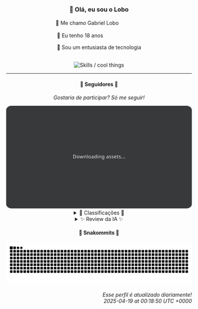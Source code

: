 <div align="center">
  <h3>👋 Olá, eu sou o Lobo</h3>
  
  <p>🐺 Me chamo Gabriel Loboㅤㅤㅤㅤㅤ</p>
  <p>🧔 Eu tenho 18 anosㅤㅤㅤㅤㅤㅤㅤㅤ</p>
  <p>🧠 Sou um entusiasta de tecnologia</p>

  <br/>

  <img width="600" alt="Skills / cool things" src="https://skills-icons.vercel.app/api/icons?i=python,md,html,css,js,github,git,vscode,linux,node,ts,sass,react,vite,vercel,lottie,ionic,capacitor,zustand,framer,firebase,arduino,godot,tailwind,shadcnui,lucide,zorinos,pnpm,reactnative&perline=14" />
</div>

<hr />

<div align="center">
    <h4>👤 Seguidores 👤</h4>
    <p><i>Gostaria de participar? Só me seguir!</i></p>
    <img width="600" src=".github/assets/cards/top3.svg" alt="Top 3 followers contributors (monthly)" />
    <details>
    <summary>🏅 Classificações 🏅</summary>
    <br/>
    <table>
        <thead>
            <tr align="center">
                <th>Posição</th>
                <th>Seguidor</th>
                <th>Contribuições</th>
            </tr>
        </thead>
        <tbody>
            <tr align="center">
                <td>1°</td>
                <td><a href="https://github.com/EvertonMJunior">Everton Marcelino Jr.</a></td>
                <td>153 ctr.</td>
            </tr>
            <tr align="center">
                <td>2°</td>
                <td><a href="https://github.com/danko-nobre">Danilo Nobre</a></td>
                <td>68 ctr.</td>
            </tr>
            <tr align="center">
                <td>3°</td>
                <td><a href="https://github.com/wTechnoo">Cézar</a></td>
                <td>67 ctr.</td>
            </tr>
            <tr align="center">
                <td>4°</td>
                <td><a href="https://github.com/gustavosett">Gustavo Carvalho</a></td>
                <td>60 ctr.</td>
            </tr>
            <tr align="center">
                <td>5°</td>
                <td><a href="https://github.com/felipegueller">Felipe Gueller</a></td>
                <td>57 ctr.</td>
            </tr>
            <tr align="center">
                <td>6°</td>
                <td><a href="https://github.com/LestterX">LestterX</a></td>
                <td>56 ctr.</td>
            </tr>
            <tr align="center">
                <td>7°</td>
                <td><a href="https://github.com/RafaZeero">Rafael Lima de Morais</a></td>
                <td>34 ctr.</td>
            </tr>
            <tr align="center">
                <td>8°</td>
                <td><a href="https://github.com/jeanfbrito">Jean Brito</a></td>
                <td>20 ctr.</td>
            </tr>
            <tr align="center">
                <td>9°</td>
                <td><a href="https://github.com/brunoferreiraff">brunoferreiraff</a></td>
                <td>16 ctr.</td>
            </tr>
            <tr align="center">
                <td>10°</td>
                <td><a href="https://github.com/filipedeschamps">Filipe Deschamps</a></td>
                <td>14 ctr.</td>
            </tr>
        </tbody>
    </table>
    </details>
    <details>
    <summary>✨ Review da IA ✨</summary>
    <br/>
    <div align="justify"><p><b>Everton Marcelino Jr.</b>, ah, o primeiro lugar com seus 153 "contribuições". Será que todas essas contribuições realmente contribuíram com algo, ou você só está inflacionando o número para impressionar? Vi que andou mexendo no TypeORM, espero que tenha adicionado algo mais útil do que um comentário com erro de ortografia. E esse seu repositório pessoal, "EvertonMJunior/EvertonMJunior", continua sendo um mistério indecifrável. Que tal adicionar um README com um pouco mais de "paixão por tecnologia"?</p>
<p><b>Danilo Nobre</b>, em segundo lugar com 68 contribuições. Full-stack, game dev e entusiasta de 3D, a tríade do "faz tudo, não faz nada direito".  Sério, um fork de um addon de Blender para animação cutout?  Esperava mais de alguém que se diz "artesão de experiências web e de jogos com um toque de 3D".  E esse site da Space Wizard Studios, pelo menos o nome é chamativo, agora o conteúdo... bem, digamos que precisa de mais magia e menos wizard.</p>
<p><b>Cézar</b>, um honroso terceiro lugar com 67 contribuições.  Ah, o silêncio ensurdecedor dos seus repositórios recentes.  Aparentemente, você é o mestre do "contribuo, logo existo", mas sem deixar rastros.  Um verdadeiro ninja do GitHub, ninguém sabe o que você faz, mas está ali, no ranking.  Parabéns pela discrição, ou pela falta de projetos interessantes para mostrar.</p>
<p><b>Gustavo Carvalho</b>, "Interessado em construir conectividade e soluções escaláveis". Que bio inspiradora... para dormir. 60 contribuições, hein?  Parece que você está obcecado com OpenTelemetry.  Espero que você esteja realmente *entendendo* o que está fazendo, e não apenas adicionando linhas de código aleatórias para inflar as estatísticas. E Grafana Tempo?  Espero que você não esteja só olhando os gráficos bonitos.</p>
<p><b>Felipe Gueller</b>, em quinto lugar com 57 contribuições. Componentes HTML diversos? Espero que "diversos" não signifique "duplicados com nomes diferentes". E o curso de Origamid?  Sério, você ainda está aprendendo HTML e CSS em pleno 2025?  Talvez seja hora de diversificar seus estudos, ou pelo menos criar componentes HTML que não pareçam ter sido feitos em 2005.</p>
<p><b>LestterX</b>, com 56 contribuições, surge a pergunta: o que você realmente faz? Um "buscador de Bitcoins para fins educacionais"? Sério? E essa "app-entregas-v1" que some com os dados depois de algumas horas? Que tal criar algo que realmente funcione e não desapareça como um passe de mágica?  E "Hydra", um launcher de jogos com cliente bittorrent embutido?  Parece que alguém está tentando inovar, ou apenas juntando coisas aleatórias e esperando que algo de bom aconteça.</p>
<p><b>Rafael Lima de Morais</b>, "Software Engineer | Go | Typescript | Rust | Vim". Tão clichê que chega a doer. 34 contribuições?  Para um "engenheiro de software", parece um número bem modesto. Ragna clicker?  Sério, um jogo de clicker?  E forks de kickstart.nvim e tailwindcss-animate?  Parece que alguém está mais interessado em copiar projetos alheios do que criar algo original.  Talvez seja hora de largar o Vim e começar a codar de verdade.</p>
<p><b>Jean Brito</b>, com apenas 20 contribuições, parece que você está mais interessado em observar do que em participar.  Rocket.Chat, Rocket.Chat.Electron e docker-steamcmd-server?  Uma salada mista de projetos aleatórios.  Espero que você esteja contribuindo com algo útil nesses projetos, e não apenas adicionando espaços em branco para inflar o número de commits.  Talvez seja hora de escolher um projeto e se dedicar de verdade.</p>
<p><b>Brunoferreiraff</b>, com 16 contribuições, mostra um impressionante talento para criar projetos genéricos. Uma "responsive-weather-app", porque o mundo realmente precisava de mais uma. Um fork de "saas-and-ecommerce-boilerplate-nestjs", porque criar algo do zero é pedir demais. E uma "to-do-app", porque a originalidade está sobrevalorizada. Continue assim, Bruno, e você vai dominar o mundo dos clones de código.</p>
<p><b>Filipe Deschamps</b>, o "guru" da programação com seus modestos 14 contribuições. Quer se sentir competente em programação?  Confere o curso dele.  Mas não espere que ele contribua muito para projetos open source.  Dotfiles, doom-fire-algorithm, tabnews.com.br e clone-tabnews.  Parece que você está mais interessado em promover seus próprios projetos do que em ajudar a comunidade.  Mas ei, pelo menos você tem um link para o seu curso na bio.</p>
<p><b>CookieUkw</b>, com apenas 11 contribuições, você está quase conseguindo a proeza de não fazer nada. "ChatStory", "VexAI", "Vex_Website" e "PocketLibraryAPI".  Nomes ambiciosos para projetos que provavelmente nunca verão a luz do dia.  Ainda bem que o VexAI está aí para salvar o mundo com sua inteligência artificial "capaz de manter conversas normais".  Continue assim, CookieUkw, e você vai dominar o mundo da irrelevância.</p>
</div>
    </details>
</div>

<div align="center">
  <h4>🐍 Snakommits 🐍</h4>
    <picture>
      <source media="(prefers-color-scheme: dark)" srcset="https://raw.githubusercontent.com/Lobooooooo14/Lobooooooo14/snake-output/snake-dark.svg">
      <source media="(prefers-color-scheme: light)" srcset="https://raw.githubusercontent.com/Lobooooooo14/Lobooooooo14/snake-output/snake-light.svg">
      <img alt="github contribution grid snake animation" src="https://raw.githubusercontent.com/Lobooooooo14/Lobooooooo14/snake-output/snake-light.svg">
    </picture>
</div>

<h6 align="right">
  Esse perfil é atualizado diariamente!<br/> <i>2025-04-19 at 00:18:50 UTC +0000</i>
<h6>